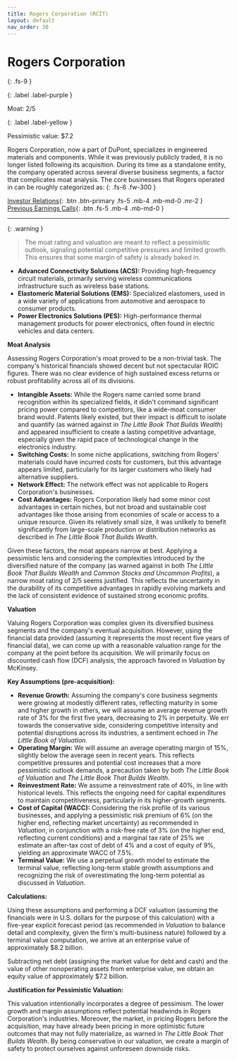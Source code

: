 ```yaml
---
title: Rogers Corporation (RCIT)
layout: default
nav_order: 30
---
```


# Rogers Corporation
{: .fs-9 }

{: .label .label-purple }

Moat: 2/5

{: .label .label-yellow }

Pessimistic value: $7.2

Rogers Corporation, now a part of DuPont, specializes in engineered materials and components. While it was previously publicly traded, it is no longer listed following its acquisition.  During its time as a standalone entity, the company operated across several diverse business segments, a factor that complicates moat analysis. The core businesses that Rogers operated in can be roughly categorized as:
{: .fs-6 .fw-300 }

[Investor Relations](https://www.google.com/search?q=RCIT+investor+relations){: .btn .btn-primary .fs-5 .mb-4 .mb-md-0 .mr-2 }
[Previous Earnings Calls](https://discountingcashflows.com/company/RCIT/transcripts/){: .btn .fs-5 .mb-4 .mb-md-0 }

---

{: .warning } 
>The moat rating and valuation are meant to reflect a pessimistic outlook, signaling potential competitive pressures and limited growth. This ensures that some margin of safety is already baked in.


* **Advanced Connectivity Solutions (ACS):** Providing high-frequency circuit materials, primarily serving wireless communications infrastructure such as wireless base stations. 
* **Elastomeric Material Solutions (EMS):** Specialized elastomers, used in a wide variety of applications from automotive and aerospace to consumer products.
* **Power Electronics Solutions (PES):**  High-performance thermal management products for power electronics, often found in electric vehicles and data centers.

**Moat Analysis**

Assessing Rogers Corporation's moat proved to be a non-trivial task. The company's historical financials showed decent but not spectacular ROIC figures. There was no clear evidence of high sustained excess returns or robust profitability across all of its divisions.

* **Intangible Assets:** While the Rogers name carried some brand recognition within its specialized fields, it didn't command significant pricing power compared to competitors, like a wide-moat consumer brand would. Patents likely existed, but their impact is difficult to isolate and quantify (as warned against in *The Little Book That Builds Wealth*) and appeared insufficient to create a lasting competitive advantage, especially given the rapid pace of technological change in the electronics industry.
* **Switching Costs:** In some niche applications, switching from Rogers' materials could have incurred costs for customers, but this advantage appears limited, particularly for its larger customers who likely had alternative suppliers.
* **Network Effect:** The network effect was not applicable to Rogers Corporation's businesses.
* **Cost Advantages:**  Rogers Corporation likely had some minor cost advantages in certain niches, but not broad and sustainable cost advantages like those arising from economies of scale or access to a unique resource. Given its relatively small size, it was unlikely to benefit significantly from large-scale production or distribution networks as described in *The Little Book That Builds Wealth*.

Given these factors, the moat appears narrow at best. Applying a pessimistic lens and considering the complexities introduced by the diversified nature of the company (as warned against in both *The Little Book That Builds Wealth* and *Common Stocks and Uncommon Profits*), a narrow moat rating of 2/5 seems justified. This reflects the uncertainty in the durability of its competitive advantages in rapidly evolving markets and the lack of consistent evidence of sustained strong economic profits.


**Valuation**

Valuing Rogers Corporation was complex given its diversified business segments and the company's eventual acquisition. However, using the financial data provided (assuming it represents the most recent five years of financial data), we can come up with a reasonable valuation range for the company at the point before its acquisition. We will primarily focus on discounted cash flow (DCF) analysis, the approach favored in *Valuation* by McKinsey. 

**Key Assumptions (pre-acquisition):**

* **Revenue Growth:** Assuming the company's core business segments were growing at modestly different rates, reflecting maturity in some and higher growth in others, we will assume an average revenue growth rate of 3% for the first five years, decreasing to 2% in perpetuity. We err towards the conservative side, considering competitive intensity and potential disruptions across its industries, a sentiment echoed in *The Little Book of Valuation*.
* **Operating Margin:** We will assume an average operating margin of 15%, slightly below the average seen in recent years. This reflects competitive pressures and potential cost increases that a more pessimistic outlook demands, a precaution taken by both *The Little Book of Valuation* and *The Little Book That Builds Wealth*.
* **Reinvestment Rate:** We assume a reinvestment rate of 40%, in line with historical levels. This reflects the ongoing need for capital expenditures to maintain competitiveness, particularly in its higher-growth segments. 
* **Cost of Capital (WACC):** Considering the risk profile of its various businesses, and applying a pessimistic risk premium of 6% (on the higher end, reflecting market uncertainty) as recommended in *Valuation*, in conjunction with a risk-free rate of 3% (on the higher end, reflecting current conditions)  and a marginal tax rate of 25% we estimate an after-tax cost of debt of 4% and a cost of equity of 9%, yielding an approximate WACC of 7.5%.
* **Terminal Value:** We use a perpetual growth model to estimate the terminal value, reflecting long-term stable growth assumptions and recognizing the risk of overestimating the long-term potential as discussed in *Valuation*.

**Calculations:**

Using these assumptions and performing a DCF valuation (assuming the financials were in U.S. dollars for the purpose of this calculation) with a five-year explicit forecast period (as recommended in *Valuation* to balance detail and complexity, given the firm's multi-business nature) followed by a terminal value computation, we arrive at an enterprise value of approximately $8.2 billion. 

Subtracting net debt (assigning the market value for debt and cash) and the value of other nonoperating assets from enterprise value, we obtain an equity value of approximately $7.2 billion. 

**Justification for Pessimistic Valuation:**

This valuation intentionally incorporates a degree of pessimism. The lower growth and margin assumptions reflect potential headwinds in Rogers Corporation's industries. Moreover, the market, in pricing Rogers before the acquisition, may have already been pricing in more optimistic future outcomes that may not fully materialize, as warned in *The Little Book That Builds Wealth*. By being conservative in our valuation, we create a margin of safety to protect ourselves against unforeseen downside risks.